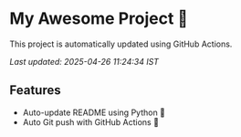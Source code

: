 # My Awesome Project 🚀

This project is automatically updated using GitHub Actions.

_Last updated: 2025-04-26 11:24:34 IST_

## Features
- Auto-update README using Python 🐍
- Auto Git push with GitHub Actions 🤖

